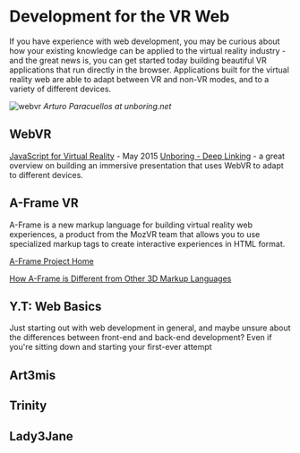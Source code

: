 # Development for the VR Web
If you have experience with web development, you may be curious about how your existing knowledge can be applied to the virtual reality industry - and the great news is, you can get started today building beautiful VR applications that run directly in the browser. Applications built for the virtual reality web are able to adapt between VR and non-VR modes, and to a variety of different devices.

![webvr](http://unboring.net/cases/img/deeplinking/3_fue_responsive_webVR.png)
_Arturo Paracuellos at unboring.net_

## WebVR

[JavaScript for Virtual Reality](https://youtu.be/DjC3axxkcL0) - May 2015
[Unboring - Deep Linking](http://unboring.net/cases/deepLinking.html) - a great overview on building an immersive presentation that uses WebVR to adapt to different devices. 

## A-Frame VR
A-Frame is a new markup language for building virtual reality web experiences, a product from the MozVR team that allows you to use specialized markup tags to create interactive experiences in HTML format.

[A-Frame Project Home](http://aframe.io)

[How A-Frame is Different from Other 3D Markup Languages](http://ngokevin.com/blog/aframe-vs-3dml/)

## Y.T: Web Basics
Just starting out with web development in general, and maybe unsure about the differences between front-end and back-end development? Even if you're sitting down and starting your first-ever attempt 
## Art3mis

## Trinity

## Lady3Jane